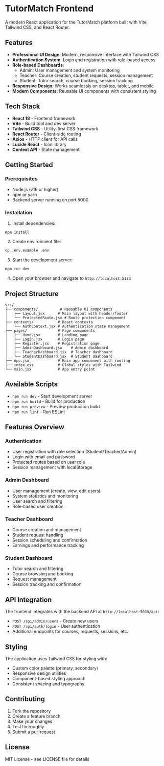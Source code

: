 # TutorMatch Frontend

A modern React application for the TutorMatch platform built with Vite, Tailwind CSS, and React Router.

## Features

- **Professional UI Design**: Modern, responsive interface with Tailwind CSS
- **Authentication System**: Login and registration with role-based access
- **Role-based Dashboards**: 
  - Admin: User management and system monitoring
  - Teacher: Course creation, student requests, session management
  - Student: Tutor search, course booking, session tracking
- **Responsive Design**: Works seamlessly on desktop, tablet, and mobile
- **Modern Components**: Reusable UI components with consistent styling

## Tech Stack

- **React 18** - Frontend framework
- **Vite** - Build tool and dev server
- **Tailwind CSS** - Utility-first CSS framework
- **React Router** - Client-side routing
- **Axios** - HTTP client for API calls
- **Lucide React** - Icon library
- **Context API** - State management

## Getting Started

### Prerequisites

- Node.js (v16 or higher)
- npm or yarn
- Backend server running on port 5000

### Installation

1. Install dependencies:
```bash
npm install
```

2. Create environment file:
```bash
cp .env.example .env
```

3. Start the development server:
```bash
npm run dev
```

4. Open your browser and navigate to `http://localhost:5173`

## Project Structure

```
src/
├── components/          # Reusable UI components
│   ├── Layout.jsx      # Main layout with header/footer
│   └── ProtectedRoute.jsx # Route protection component
├── contexts/           # React contexts
│   └── AuthContext.jsx # Authentication state management
├── pages/              # Page components
│   ├── Home.jsx        # Landing page
│   ├── Login.jsx       # Login page
│   ├── Register.jsx    # Registration page
│   ├── AdminDashboard.jsx    # Admin dashboard
│   ├── TeacherDashboard.jsx  # Teacher dashboard
│   └── StudentDashboard.jsx  # Student dashboard
├── App.jsx             # Main app component with routing
├── index.css           # Global styles with Tailwind
└── main.jsx            # App entry point
```

## Available Scripts

- `npm run dev` - Start development server
- `npm run build` - Build for production
- `npm run preview` - Preview production build
- `npm run lint` - Run ESLint

## Features Overview

### Authentication
- User registration with role selection (Student/Teacher/Admin)
- Login with email and password
- Protected routes based on user role
- Session management with localStorage

### Admin Dashboard
- User management (create, view, edit users)
- System statistics and monitoring
- User search and filtering
- Role-based user creation

### Teacher Dashboard
- Course creation and management
- Student request handling
- Session scheduling and confirmation
- Earnings and performance tracking

### Student Dashboard
- Tutor search and filtering
- Course browsing and booking
- Request management
- Session tracking and confirmation

## API Integration

The frontend integrates with the backend API at `http://localhost:5000/api`:

- `POST /api/admin/users` - Create new users
- `POST /api/auth/login` - User authentication
- Additional endpoints for courses, requests, sessions, etc.

## Styling

The application uses Tailwind CSS for styling with:
- Custom color palette (primary, secondary)
- Responsive design utilities
- Component-based styling approach
- Consistent spacing and typography

## Contributing

1. Fork the repository
2. Create a feature branch
3. Make your changes
4. Test thoroughly
5. Submit a pull request

## License

MIT License - see LICENSE file for details